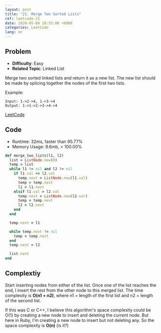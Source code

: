 ```yaml
---
layout: post
title: "21. Merge Two Sorted Lists"
ref: leetcode-21
date: 2020-05-08 18:55:00 +0900
categories: LeetCode
lang: en
---
```


## Problem
- **Difficulty**: Easy
- **Related Topic**: Linked List

Merge two sorted linked lists and return it as a new list. The new list should be made by splicing together the nodes of the first two lists.

Example:
```
Input: 1->2->4, 1->3->4
Output: 1->1->2->3->4->4
```

[LeetCode](https://leetcode.com/problems/merge-two-sorted-lists)

<div class="divider"></div>

## Code
- Runtime: 32ms, faster than 95.77%
- Memory Usage: 9.6mb, < 100.00%

```rb
def merge_two_lists(l1, l2)
  list = ListNode.new(0)
  temp = list
  while l1 != nil and l2 != nil
    if l1.val <= l2.val
      temp.next = ListNode.new(l1.val)
      temp = temp.next
      l1 = l1.next
    elsif l1.val > l2.val
      temp.next = ListNode.new(l2.val)
      temp = temp.next
      l2 = l2.next
    end
  end

  temp.next = l1

  while temp.next != nil
    temp = temp.next
  end
  temp.next = l2

  list.next
end
```

<div class="divider"></div>

## Complextiy

Start inserting nodes from either of the list. Once one of the list reaches the end, I insert the 
rest from the other node to this merged list. The time complexity is **O(n1 + n2)**, where n1 = length of the first list and n2 = length of the second list.

If this was C or C++, I believe this algorithm's space complexity could be O(1) by 
creating a new node to insert and deleting the current node. But here in Ruby, I'm creating a new
node to insert but not deleting any. So the space complexity is **O(n)** (is it?)
